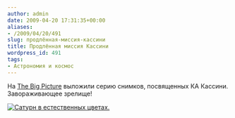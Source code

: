 ```yaml
---
author: admin
date: 2009-04-20 17:31:35+00:00
aliases:
- /2009/04/20/491
slug: продлённая-миссия-кассини
title: Продлённая миссия Кассини
wordpress_id: 491
tags:
- Астрономия и космос
---
```


На [The Big Picture](http://www.boston.com/bigpicture/2009/04/cassinis_continued_mission.html) выложили серию снимков, посвященных КА Кассини. Завораживающее зрелище!

[![Сатурн в естественных цветах.](/2009/04/s01_8088_100.jpg)](http://www.boston.com/bigpicture/2009/04/cassinis_continued_mission.html)

